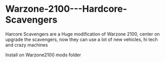 # Warzone-2100---Hardcore-Scavengers
Harcore Scavengers are a Huge modification of Warzone 2100, center on upgrade the scavengers, now they can use a lot of new vehicles, hi tech and crazy machines

Install on Warzone2100 mods folder
